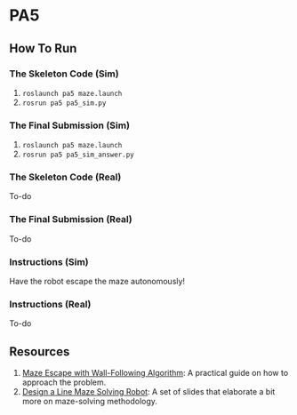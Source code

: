 # PA5

## How To Run

### The Skeleton Code (Sim)

1. `roslaunch pa5 maze.launch`
2. `rosrun pa5 pa5_sim.py`

### The Final Submission (Sim)

1. `roslaunch pa5 maze.launch`
2. `rosrun pa5 pa5_sim_answer.py`

### The Skeleton Code (Real)

To-do

### The Final Submission (Real)

To-do

### Instructions (Sim)

Have the robot escape the maze autonomously!

### Instructions (Real)

To-do

## Resources

1. [Maze Escape with Wall-Following Algorithm](https://andrewyong7338.medium.com/maze-escape-with-wall-following-algorithm-170c35b88e00): A practical guide on how to approach the problem.
2. [Design a Line Maze Solving Robot](https://www.pololu.com/file/0J195/line-maze-algorithm.pdf): A set of slides that elaborate a bit more on maze-solving methodology.
